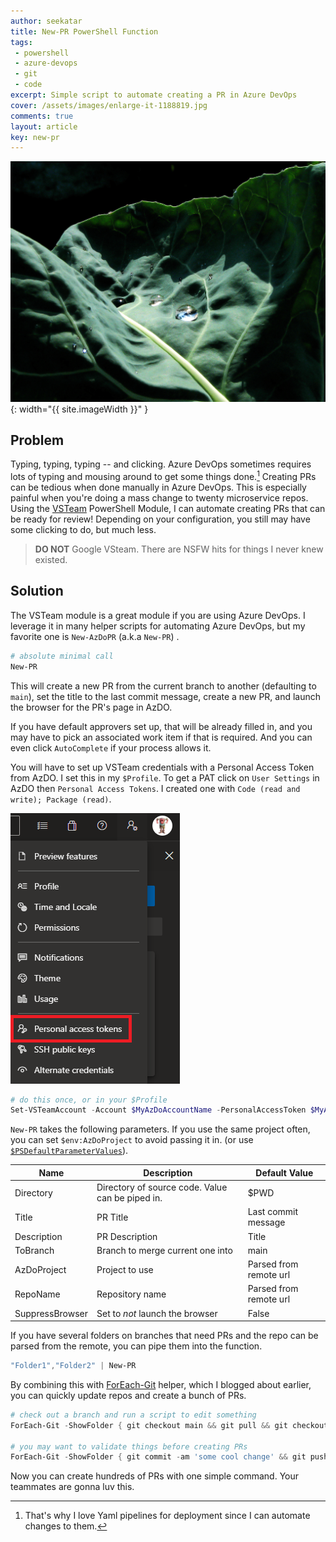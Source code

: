 ```yaml
---
author: seekatar
title: New-PR PowerShell Function
tags:
 - powershell
 - azure-devops
 - git
 - code
excerpt: Simple script to automate creating a PR in Azure DevOps
cover: /assets/images/enlarge-it-1188819.jpg
comments: true
layout: article
key: new-pr
---
```


![image](/assets/images/enlarge-it-1188819.jpg){: width="{{ site.imageWidth }}" }

## Problem

Typing, typing, typing -- and clicking. Azure DevOps sometimes requires lots of typing and mousing around to get some things done.[^1] Creating PRs can be tedious when done manually in Azure DevOps. This is especially painful when you're doing a mass change to twenty microservice repos. Using the [VSTeam](https://www.powershellgallery.com/packages/VSTeam) PowerShell Module, I can automate creating PRs that can be ready for review! Depending on your configuration, you still may have some clicking to do, but much less.

> **DO NOT** Google VSteam. There are NSFW hits for things I never knew existed.

## Solution

The VSTeam module is a great module if you are using Azure DevOps. I leverage it in many helper scripts for automating Azure DevOps, but my favorite one is `New-AzDoPR` (a.k.a `New-PR`) .

```powershell
# absolute minimal call
New-PR
```

This will create a new PR from the current branch to another (defaulting to `main`), set the title to the last commit message, create a new PR, and launch the browser for the PR's page in AzDO.

If you have default approvers set up, that will be already filled in, and you may have to pick an associated work item if that is required. And you can even click `AutoComplete` if your process allows it.

You will have to set up VSTeam credentials with a Personal Access Token from AzDO. I set this in my `$Profile`. To get a PAT click on `User Settings` in AzDO then `Personal Access Tokens`. I created one with `Code (read and write); Package (read)`.

![pat](/assets/images/azdo-pat.png)

```powershell
# do this once, or in your $Profile
Set-VSTeamAccount -Account $MyAzDoAccountName -PersonalAccessToken $MyAzDoPAT
```

`New-PR` takes the following parameters. If you use the same project often, you can set `$env:AzDoProject` to avoid passing it in. (or use [`$PSDefaultParameterValues`](https://docs.microsoft.com/en-us/powershell/module/microsoft.powershell.core/about/about_parameters_default_values)).

| Name            | Description                                      | Default Value          |
| --------------- | ------------------------------------------------ | ---------------------- |
| Directory       | Directory of source code. Value can be piped in. | $PWD                   |
| Title           | PR Title                                         | Last commit message    |
| Description     | PR Description                                   | Title                  |
| ToBranch        | Branch to merge current one into                 | main                   |
| AzDoProject     | Project to use                                   | Parsed from remote url |
| RepoName        | Repository name                                  | Parsed from remote url |
| SuppressBrowser | Set to _not_ launch the browser                  | False                  |

If you have several folders on branches that need PRs and the repo can be parsed from the remote, you can pipe them into the function.

```powershell
"Folder1","Folder2" | New-PR
```

By combining this with [ForEach-Git](https://seekatar.github.io/2021/10/02/foreach-git.html) helper, which I blogged about earlier, you can quickly update repos and create a bunch of PRs.

```powershell
# check out a branch and run a script to edit something
ForEach-Git -ShowFolder { git checkout main && git pull && git checkout -B myBranch && editCodeFunction }

# you may want to validate things before creating PRs
ForEach-Git -ShowFolder { git commit -am 'some cool change' && git push && New-PR }
```

Now you can create hundreds of PRs with one simple command. Your teammates are gonna luv this.

[^1]: That's why I love Yaml pipelines for deployment since I can automate changes to them.

